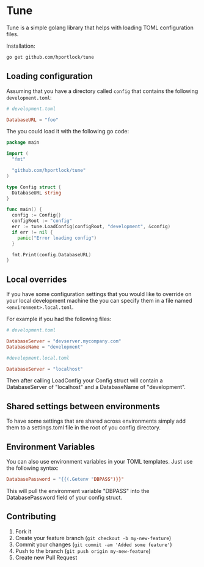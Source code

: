 # Tune

Tune is a simple golang library that helps with loading TOML configuration
files.

Installation:

```bash
go get github.com/hportlock/tune
```

## Loading configuration

Assuming that you have a directory called `config` that contains the following
`development.toml`:

```toml
# development.toml

DatabaseURL = "foo"
```

The you could load it with the following go code:

```go
package main

import (
  "fmt"

  "github.com/hportlock/tune"
)

type Config struct {
  DatabaseURL string
}

func main() {
  config := Config{}
  configRoot := "config"
  err := tune.LoadConfig(configRoot, "development", &config)
  if err != nil {
    panic("Error loading config")
  }

  fmt.Print(config.DatabaseURL)
}
```

## Local overrides

If you have some configuration settings that you would like to override on your
local development machine the you can specify them in a file named
`<environment>.local.toml`.

For example if you had the following files:
```toml
# development.toml

DatabaseServer = "devserver.mycompany.com"
DatabaseName = "development"
```

```toml
#development.local.toml

DatabaseServer = "localhost"
```

Then after calling LoadConfig your Config struct will contain a DatabaseServer of
"localhost" and a DatabaseName of "development".

## Shared settings between environments

To have some settings that are shared across environments simply add them
to a settings.toml file in the root of you config directory.

## Environment Variables

You can also use environment variables in your TOML templates. Just use the
following syntax:

```toml
DatabasePassword = "{{(.Getenv "DBPASS")}}"
```

This will pull the environment variable "DBPASS" into the DatabasePassword
field of your config struct.

## Contributing

1. Fork it
2. Create your feature branch (`git checkout -b my-new-feature`)
3. Commit your changes (`git commit -am 'Added some feature'`)
4. Push to the branch (`git push origin my-new-feature`)
5. Create new Pull Request
